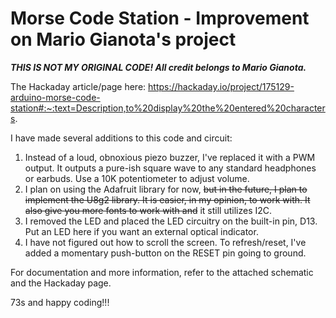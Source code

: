 # Morse Code Station - Improvement on Mario Gianota's project

***THIS IS NOT MY ORIGINAL CODE! All credit belongs to Mario Gianota.***

The Hackaday article/page here: https://hackaday.io/project/175129-arduino-morse-code-station#:~:text=Description,to%20display%20the%20entered%20characters.

I have made several additions to this code and circuit:

1. Instead of a loud, obnoxious piezo buzzer, I've replaced it with a PWM output. It outputs a pure-ish square wave to any standard headphones or earbuds. Use a 10K potentiometer to adjust volume.
2. I plan on using the Adafruit library for now, ~~but in the future, I plan to implement the U8g2 library. It is easier, in my opinion, to work with. It also give you more fonts to work with and~~ it still utilizes I2C.
3. I removed the LED and placed the LED circuitry on the built-in pin, D13. Put an LED here if you want an external optical indicator.
4. I have not figured out how to scroll the screen. To refresh/reset, I've added a momentary push-button on the RESET pin going to ground.

For documentation and more information, refer to the attached schematic and the Hackaday page.

73s and happy coding!!!
